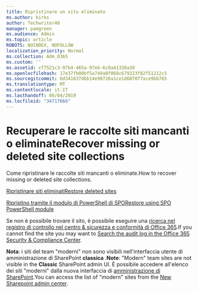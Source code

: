 ```yaml
---
title: Ripristinare un sito eliminato
ms.author: kirks
author: Techwriter40
manager: pamgreen
ms.audience: Admin
ms.topic: article
ROBOTS: NOINDEX, NOFOLLOW
localization_priority: Normal
ms.collection: Adm_O365
ms.custom: ''
ms.assetid: cf7521c3-97b4-465a-97eb-6c0a41338a30
ms.openlocfilehash: 17e37fb00bf5a749a8f068c679323f82f51212c5
ms.sourcegitcommit: 6d341637dbb14e90726a1ce1d68f077ace9bb765
ms.translationtype: MT
ms.contentlocale: it-IT
ms.lasthandoff: 06/04/2019
ms.locfileid: "34717666"
---
```

# <a name="recover-missing-or-deleted-site-collections"></a><span data-ttu-id="bf88f-102">Recuperare le raccolte siti mancanti o eliminate</span><span class="sxs-lookup"><span data-stu-id="bf88f-102">Recover missing or deleted site collections</span></span>

<span data-ttu-id="bf88f-103">Come ripristinare le raccolte siti mancanti o eliminate.</span><span class="sxs-lookup"><span data-stu-id="bf88f-103">How to recover missing or deleted site collections.</span></span>

[<span data-ttu-id="bf88f-104">Ripristinare siti eliminati</span><span class="sxs-lookup"><span data-stu-id="bf88f-104">Restore deleted sites</span></span>](https://docs.microsoft.com/en-us/sharepoint/restore-deleted-site-collection)

[<span data-ttu-id="bf88f-105">Ripristino tramite il modulo di PowerShell di SPO</span><span class="sxs-lookup"><span data-stu-id="bf88f-105">Restore using SPO PowerShell module</span></span>](https://support.office.com/en-us/article/Introduction-to-the-SharePoint-Online-Management-Shell-C16941C3-19B4-4710-8056-34C034493429)

<span data-ttu-id="bf88f-106">Se non è possibile trovare il sito, è possibile eseguire una [ricerca nel registro di controllo nel centro &amp; sicurezza e conformità di Office 365](https://docs.microsoft.com/en-us/office365/securitycompliance/search-the-audit-log-in-security-and-compliance).</span><span class="sxs-lookup"><span data-stu-id="bf88f-106">If you cannot find the site you may want to [Search the audit log in the Office 365 Security &amp; Compliance Center](https://docs.microsoft.com/en-us/office365/securitycompliance/search-the-audit-log-in-security-and-compliance).</span></span>

<span data-ttu-id="bf88f-107">**Nota**: i siti del team "moderni" non sono visibili nell'interfaccia utente di amministrazione di SharePoint **classica** .</span><span class="sxs-lookup"><span data-stu-id="bf88f-107">**Note**: "Modern" team sites are not visible in the **Classic** SharePoint admin UI.</span></span> <span data-ttu-id="bf88f-108">È possibile accedere all'elenco dei siti "moderni" dalla nuova interfaccia di [amministrazione di SharePoint](https://docs.microsoft.com/en-us/sharepoint/get-started-new-admin-center).</span><span class="sxs-lookup"><span data-stu-id="bf88f-108">You can access the list of "modern" sites from the [New Sharepoint admin center](https://docs.microsoft.com/en-us/sharepoint/get-started-new-admin-center).</span></span>


